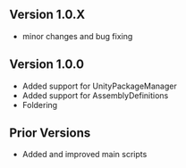 ## Version 1.0.X
- minor changes and bug fixing

## Version 1.0.0
- Added support for UnityPackageManager
- Added support for AssemblyDefinitions
- Foldering

## Prior Versions
- Added and improved main scripts
